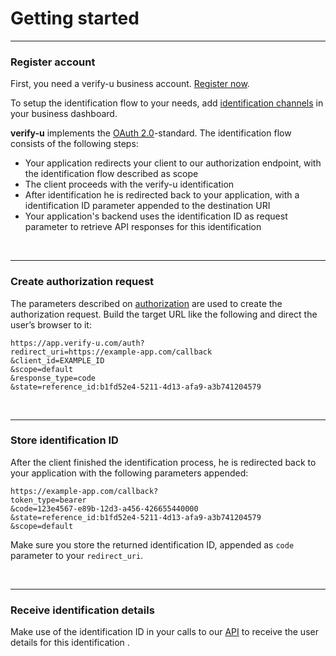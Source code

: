 # Getting started

---

### Register account <a name="register-account"></a>

First, you need a verify-u business account. [Register now](https://app.verify-u.com/auth/register).

To setup the identification flow to your needs, add [identification channels](channels) in your business dashboard.

**verify-u** implements the [OAuth 2.0](https://oauth.net/2/)-standard. The identification flow consists of the following steps:

- Your application redirects your client to our authorization endpoint, with the identification flow described as scope
- The client proceeds with the verify-u identification
- After identification he is redirected back to your application, with a identification ID parameter appended to the destination URI
- Your application's backend uses the identification ID as request parameter to retrieve API responses for this identification

<br >

---

### Create authorization request <a name="create-authorization-request"></a>

The parameters described on [authorization](authorization) are used to create the authorization request.
Build the target URL like the following and direct the user’s browser to it:

```
https://app.verify-u.com/auth?
redirect_uri=https://example-app.com/callback
&client_id=EXAMPLE_ID
&scope=default
&response_type=code
&state=reference_id:b1fd52e4-5211-4d13-afa9-a3b741204579
```

<br >

---

### Store identification ID <a name="store-identification-id"></a>

After the client finished the identification process, he is redirected back to your application with the following parameters appended:

```
https://example-app.com/callback?
token_type=bearer
&code=123e4567-e89b-12d3-a456-426655440000
&state=reference_id:b1fd52e4-5211-4d13-afa9-a3b741204579
&scope=default
```

Make sure you store the returned identification ID, appended as `code` parameter to your `redirect_uri`.

<br >

---

### Receive identification details <a name="receive-identification-details"></a>

Make use of the identification ID in your calls to our [API](api-introduction) to receive the user details for this identification .
